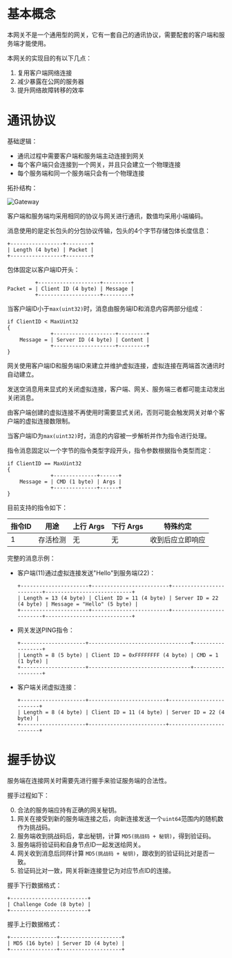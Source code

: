 基本概念
========

本网关不是一个通用型的网关，它有一套自己的通讯协议，需要配套的客户端和服务端才能使用。

本网关的实现目的有以下几点：

1. 复用客户端网络连接
2. 减少暴露在公网的服务器
3. 提升网络故障转移的效率

通讯协议
=======

基础逻辑：

+ 通讯过程中需要客户端和服务端主动连接到网关
+ 每个客户端只会连接到一个网关，并且只会建立一个物理连接
+ 每个服务端和同一个服务端只会有一个物理连接

拓扑结构：

![Gateway](https://raw.githubusercontent.com/fastgo/gateway/master/gateway.png)

客户端和服务端均采用相同的协议与网关进行通讯，数值均采用小端编码。

消息使用的是定长包头的分包协议传输，包头的4个字节存储包体长度信息：

```
+-----------------+--------+
| Length (4 byte) | Packet |
+-----------------+--------+
```

包体固定以客户端ID开头：

```
         +--------------------+---------+
Packet = | Client ID (4 byte) | Message |
         +--------------------+---------+
```

当客户端ID小于`max(uint32)`时，消息由服务端ID和消息内容两部分组成：

```
if ClientID < MaxUint32
{
              +--------------------+---------+
    Message = | Server ID (4 byte) | Content |
              +--------------------+---------+
}
```

网关使用客户端ID和服务端ID来建立并维护虚拟连接，虚拟连接在两端首次通讯时自动建立。

发送空消息用来显式的关闭虚拟连接，客户端、网关、服务端三者都可能主动发出关闭消息。

由客户端创建的虚拟连接不再使用时需要显式关闭，否则可能会触发网关对单个客户端的虚拟连接数限制。

当客户端ID为`max(uint32)`时，消息的内容被一步解析并作为指令进行处理。

指令消息固定以一个字节的指令类型字段开头，指令参数根据指令类型而定：

```
if ClientID == MaxUint32 
{
              +--------------+------+
    Message = | CMD (1 byte) | Args |
              +--------------+------+
}
```

目前支持的指令如下：

| **指令ID** | **用途** | **上行 Args** | **下行 Args** | **特殊约定** |
| ---- | ---- | ---- | ---- | ---- |
| 1 | 存活检测 | 无 | 无 | 收到后应立即响应 |

完整的消息示例：

+ 客户端(11)通过虚拟连接发送"Hello"到服务端(22)：

	```
	+----------------------+-------------------------+-------------------------+----------------------------+
	| Length = 13 (4 byte) | Client ID = 11 (4 byte) | Server ID = 22 (4 byte) | Message = "Hello" (5 byte) |
	+----------------------+-------------------------+-------------------------+----------------------------+
	```

+ 网关发送PING指令：

	```
	+---------------------+---------------------------------+------------------+
	| Length = 8 (5 byte) | Client ID = 0xFFFFFFFF (4 byte) | CMD = 1 (1 byte) |
	+---------------------+---------------------------------+------------------+
	```

+ 客户端关闭虚拟连接：

	```
	+---------------------+-------------------------+-------------------------+
	| Length = 8 (4 byte) | Client ID = 11 (4 byte) | Server ID = 22 (4 byte) |
	+---------------------+-------------------------+-------------------------+
	```

握手协议
=======

服务端在连接网关时需要先进行握手来验证服务端的合法性。

握手过程如下：

0. 合法的服务端应持有正确的网关秘钥。
1. 网关在接受到新的服务端连接之后，向新连接发送一个`uint64`范围内的随机数作为挑战码。
2. 服务端收到挑战码后，拿出秘钥，计算 `MD5(挑战码 + 秘钥)`，得到验证码。
3. 服务端将验证码和自身节点ID一起发送给网关。
4. 网关收到消息后同样计算 `MD5(挑战码 + 秘钥)`，跟收到的验证码比对是否一致。
5. 验证码比对一致，网关将新连接登记为对应节点ID的连接。

握手下行数据格式：

```
+-------------------------+
| Challenge Code (8 byte) |
+-------------------------+
```

握手上行数据格式：

```
+---------------+--------------------+
| MD5 (16 byte) | Server ID (4 byte) |
+---------------+--------------------+
```
